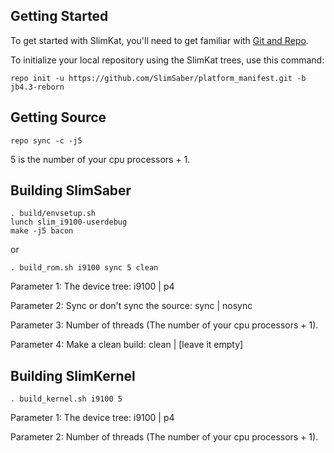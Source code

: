 Getting Started
---------------

To get started with SlimKat, you'll need to get familiar with
[Git and Repo](http://source.android.com/download/using-repo).

To initialize your local repository using the SlimKat trees, use this command:

	repo init -u https://github.com/SlimSaber/platform_manifest.git -b jb4.3-reborn


Getting Source
--------------

	repo sync -c -j5

5 is the number of your cpu processors + 1.


Building SlimSaber
------------------

	. build/envsetup.sh
	lunch slim_i9100-userdebug
	make -j5 bacon

or
	
	. build_rom.sh i9100 sync 5 clean

Parameter 1: The device tree: i9100 | p4

Parameter 2: Sync or don't sync the source: sync | nosync

Parameter 3: Number of threads (The number of your cpu processors + 1).

Parameter 4: Make a clean build: clean | [leave it empty]


Building SlimKernel
------------------

	. build_kernel.sh i9100 5

Parameter 1: The device tree: i9100 | p4

Parameter 2: Number of threads (The number of your cpu processors + 1).
